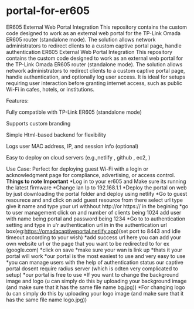 # portal-for-er605
ER605 External Web Portal Integration This repository contains the custom code designed to work as an external web portal for the TP-Link Omada ER605 router (standalone mode). The solution allows network administrators to redirect clients to a custom captive portal page, handle authentication 
ER605 External Web Portal Integration
This repository contains the custom code designed to work as an external web portal for the TP-Link Omada ER605 router (standalone mode). The solution allows network administrators to redirect clients to a custom captive portal page, handle authentication, and optionally log user access. It is ideal for setups requiring user interaction before granting internet access, such as public Wi-Fi in cafes, hotels, or institutions.

Features:

Fully compatible with TP-Link ER605 (standalone mode)

Supports custom branding

Simple Html-based backend for flexibility

Logs user MAC address, IP, and session info (optional)

Easy to deploy on cloud servers (e.g.,netlify , github , ec2, )

Use Case:
Perfect for deploying guest Wi-Fi with a login or acknowledgment page for compliance, advertising, or access control.
**Things to note** **Important**
*Log in to your er605 and Make sure its running the latest firmware
*Change lan Ip to 192.168.1.1
*Deploy the portal on web by just downloading the portal folder and deploy using netlify 
*Go to guest resourece and and click on add guest resource from there select url type give  it name and type your url withhout http://or https:// in the begining
*go to user management click on and number of clients being 1024 add user with name being portal and password being 1234
*Go to to authentication setting and type in u'r authentication url in in the authentication url box(eg:https://omadacaptiveportal.netlify.app)(set port to 8443 and idle timeout according to your wish)
*add success url here you can add your own website url or the page that you want to be redirected to for ex (google.com)
*click on save
*make sure your wan is link up 
*thats it your portal will work 
*our portal is the most easiest to use and very easy to use 
*you can manage users with the help of authentication status our captive portal dosent require radius server (which is odten very complicated to setup)
*our portal is free to use
*If you want to change the background  image and logo (u can simply do this by uploading your background image (and make sure that it has the same file name bg.jpg))
*For changing logo (u can simply do this by uploading your logo image (and make sure that it has the same file name logo.jpg))
